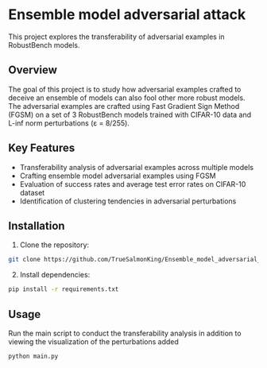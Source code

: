 # Ensemble model adversarial attack

This project explores the transferability of adversarial examples in RobustBench models.

## Overview

The goal of this project is to study how adversarial examples crafted to deceive an ensemble of models can also fool other more robust models.
The adversarial examples are crafted using Fast Gradient Sign Method (FGSM) on a set of 3 RobustBench models trained with CIFAR-10 data and L-inf norm perturbations (ε = 8/255).

## Key Features

- Transferability analysis of adversarial examples across multiple models
- Crafting ensemble model adversarial examples using FGSM
- Evaluation of success rates and average test error rates on CIFAR-10 dataset
- Identification of clustering tendencies in adversarial perturbations

## Installation

1. Clone the repository:
```bash
git clone https://github.com/TrueSalmonKing/Ensemble_model_adversarial_attack.git
```
   
2. Install dependencies:
```bash
pip install -r requirements.txt
```

## Usage

Run the main script to conduct the transferability analysis in addition to viewing the visualization of the perturbations added
```bash
python main.py
```
